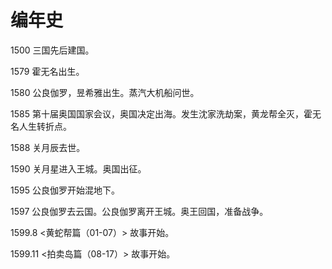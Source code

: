 # 编年史

1500 三国先后建国。

1579 霍无名出生。

1580 公良伽罗，昱希雅出生。蒸汽大机船问世。

1585 第十届奥国国家会议，奥国决定出海。发生沈家洗劫案，黄龙帮全灭，霍无名人生转折点。

1588 关月辰去世。

1590 关月星进入王城。奥国出征。

1595 公良伽罗开始混地下。

1597 公良伽罗去云国。公良伽罗离开王城。奥王回国，准备战争。

1599.8 <黄蛇帮篇（01-07）> 故事开始。

1599.11 <拍卖岛篇（08-17）> 故事开始。
